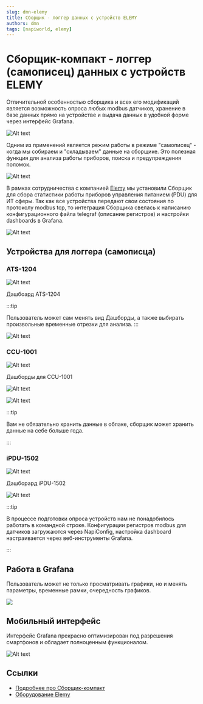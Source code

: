 ```yaml
---
slug: dmn-elemy
title: Сборщик - логгер данных с устройств ELEMY
authors: dmn
tags: [napiworld, elemy]
---
```


# Сборщик-компакт - логгер (самописец) данных с устройств ELEMY

Отличительной особенностью сборщика и всех его модификаций является возможность опроса любых modbus датчиков,  хранение в базе данных прямо на устройстве и выдача данных в удобной форме через интерфейс Grafana.

![Alt text](img/elemy2.png)

Одним из применений является режим работы в режиме "самописец" - когда мы собираем и "складываем" данные на сборщике. Это полезная функция для анализа работы приборов, поиска и предупреждения поломок.

![Alt text](img/frontcontrol1.png)

<!--truncate-->

В рамках сотрудничества с компанией [Elemy](http://elemy.ru) мы установили Сборщик для сбора статистики работы приборов управления питанием (PDU) для ИТ сферы. Так как все устройства передают свои состояния по протоколу modbus tcp, то интеграция Сборщика свелась к написанию конфигурационного файла telegraf (описание регистров) и настройки dashboards в Grafana.

![Alt text](img/napiconfig.png)

## Устройства для логгера (самописца)

### ATS-1204

![Alt text](img/1204-dev.png)

Дашбоард ATS-1204

:::tip

Пользователь может сам менять вид Дашборды, а также выбирать произвольные временные отрезки для анализа.
:::

![Alt text](img/1204-g.png)

### CCU-1001


![Alt text](img/ccu-1001-dev.png)

Дашборды для CCU-1001

![Alt text](img/ccu-1001-dev-1.png)

![Alt text](img/ccu-1001-g.png)

:::tip

Вам не обязательно хранить данные в облаке, сборщик может хранить данные на себе больше года.

:::

### iPDU-1502

![Alt text](img/1502-dev.png)

Дашборард iPDU-1502

![Alt text](img/1502-dev--1.png)

:::tip

В процессе подготовки опроса устройств нам не понадобилось работать в командной строке. Конфигурации регистров modbus для датчиков загружаются через NapiConfig, настройка dashboard настраивается через веб-инструменты Grafana.

:::

## Работа в Grafana

Пользователь может не только просматривать графики, но и 
менять параметры, временные рамки, очередность графиков.

![](img/grf1.gif)

## Мобильный интерфейс

Интерфейс Grafana прекрасно оптимизирован под разрешения
смартфонов и обладает полноценным функционалом.

![Alt text](img/mobile1.png)


## Сcылки

- [Подробнее про Сборщик-компакт](/docs/frontcompact)
- [Оборудование Elemy](http://www.elemy.ru)